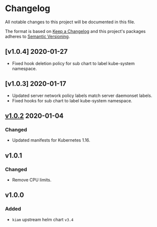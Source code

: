 # Changelog

All notable changes to this project will be documented in this file.

The format is based on [Keep a Changelog](http://keepachangelog.com/en/1.0.0/)
and this project's packages adheres to [Semantic Versioning](http://semver.org/spec/v2.0.0.html).

## [v1.0.4] 2020-01-27

- Fixed hook deletion policy for sub chart to label kube-system namespace.

## [v1.0.3] 2020-01-17

- Updated server network policy labels match server daemonset labels.
- Fixed hooks for sub chart to label kube-system namespace.  

## [v1.0.2] 2020-01-04

### Changed

- Updated manifests for Kubernetes 1.16.

## v1.0.1

### Changed

- Remove CPU limits.

## v1.0.0

### Added

- `kiam` upstream helm chart `v3.4`

[v1.0.2]: https://github.com/giantswarm/kiam-app/pull/8
